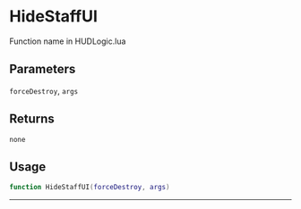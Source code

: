 # HideStaffUI
Function name in HUDLogic.lua
## Parameters
`forceDestroy`, `args`
## Returns
`none`
## Usage
```lua
function HideStaffUI(forceDestroy, args)
```
---
